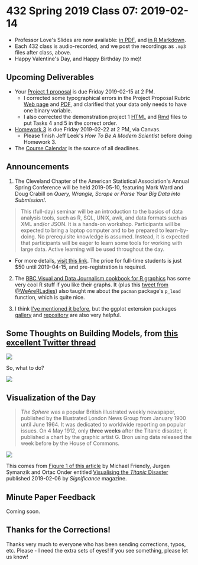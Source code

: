 # 432 Spring 2019 Class 07: 2019-02-14

- Professor Love's Slides are now available: [in PDF](https://github.com/THOMASELOVE/2019-432/blob/master/slides/class07/432_2019_slides07.pdf), and [in R Markdown](https://github.com/THOMASELOVE/2019-432/blob/master/slides/class07/432_2019_slides07.Rmd). 
- Each 432 class is audio-recorded, and we post the recordings as `.mp3` files after class, above.
- Happy Valentine's Day, and Happy Birthday (to me)!

## Upcoming Deliverables

- Your [Project 1 proposal](https://github.com/THOMASELOVE/2019-432/tree/master/projects/project1) is due Friday 2019-02-15 at 2 PM. 
    - I corrected some typographical errors in the Project Proposal Rubric [Web page](https://github.com/THOMASELOVE/2019-432/blob/master/projects/project1/project1_proposal_rubric.md) and [PDF](https://github.com/THOMASELOVE/2019-432/blob/master/projects/project1/project1_proposal_rubric.pdf), and clarified that your data only needs to have one binary variable.
    - I also corrected the demonstration project 1 [HTML](http://rpubs.com/TELOVE/project1-demo1_2019-432) and [Rmd](https://github.com/THOMASELOVE/2019-432/blob/master/projects/project1-demo/432_2019_project1_demo_proposal_draft.Rmd) files to put Tasks 4 and 5 in the correct order.
- [Homework 3](https://github.com/THOMASELOVE/2019-432/tree/master/homework/homework3) is due Friday 2019-02-22 at 2 PM, via Canvas.
    - Please finish Jeff Leek's *How To Be A Modern Scientist* before doing Homework 3.
- The [Course Calendar](https://github.com/THOMASELOVE/2019-432/blob/master/calendar.md) is the source of all deadlines.

## Announcements

1. The Cleveland Chapter of the American Statistical Association's Annual Spring Conference will be held 2019-05-10, featuring Mark Ward and Doug Crabill on *Query, Wrangle, Scrape or Parse Your Big Data into Submission!*. 

> This (full-day) seminar will be an introduction to the basics of data analysis tools, such as R, SQL, UNIX, awk, and data formats such as XML and/or JSON. It is a hands-on workshop. Participants will be expected to bring a laptop computer and to be prepared to learn-by-doing. No prerequisite knowledge is assumed. Instead, it is expected that participants will be eager to learn some tools for working with large data. Active learning will be used throughout the day. 

- For more details, [visit this link](https://sites.google.com/view/cleveland-asa/conferences/upcoming-conference). The price for full-time students is just $50 until 2019-04-15, and pre-registration is required.

2. The [BBC Visual and Data Journalism cookbook for R graphics](https://bbc.github.io/rcookbook/) has some very cool R stuff if you like their graphs. It (plus this [tweet from @WeAreRLadies](https://twitter.com/WeAreRLadies/status/1095134572247949312)) also taught me about the `pacman` package's `p_load` function, which is quite nice.

3. I think [I've mentioned it before](https://twitter.com/yutannihilat_en/status/1094840337569181696), but the ggplot extension packages [gallery](https://t.co/BMl5U7jbor) and [repository](https://t.co/8qrfXVTNmm) are also very helpful.

## Some Thoughts on Building Models, from [this excellent Twitter thread](https://twitter.com/ADAlthousePhD/status/1095372161492176896)

![](https://github.com/THOMASELOVE/2019-432/blob/master/slides/class07/figures/althouse1.PNG)

So, what to do?

![](https://github.com/THOMASELOVE/2019-432/blob/master/slides/class07/figures/althouse2.png)

## Visualization of the Day

> *The Sphere* was a popular British illustrated weekly newspaper, published by the Illustrated London News Group from January 1900 until June 1964. It was dedicated to worldwide reporting on popular issues. On 4 May 1912, only **three weeks** after the Titanic disaster, it published a chart by the graphic artist G. Bron using data released the week before by the House of Commons.

![](https://github.com/THOMASELOVE/2019-432/blob/master/slides/class07/figures/titanic-sphere.PNG)

This comes from [Figure 1 of this article](https://rss.onlinelibrary.wiley.com/doi/10.1111/j.1740-9713.2019.01229.x) by Michael Friendly, Jurgen Symanzik and Ortac Onder entitled [Visualising the *Titanic* Disaster](https://rss.onlinelibrary.wiley.com/doi/10.1111/j.1740-9713.2019.01229.x) published 2019-02-06 by *Significance* magazine. 

## Minute Paper Feedback

Coming soon.

## Thanks for the Corrections!

Thanks very much to everyone who has been sending corrections, typos, etc. Please - I need the extra sets of eyes! If you see something, please let us know!

